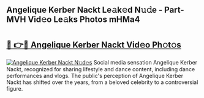 ## Angelique Kerber Nackt Le𝚊k𝚎d N𝚞𝚍e - Part-MVH Vid𝚎o Le𝚊ks Photos mHMa4

# <h2><a href="http://fb2u5y8.evod.top/?m=Angelique+Kerber+Nackt">🔗 👉🔴 Angelique Kerber Nackt Vid𝚎o Ph𝚘t𝚘s</a></h2>

[![Angelique Kerber Nackt N𝚞d𝚎s](https://i.imgur.com/8V9OHl7.gif)](http://fb2u5y8.evod.top/?m=Angelique+Kerber+Nackt)
Social media sensation Angelique Kerber Nackt, recognized for sharing lifestyle and dance content, including dance performances and vlogs. The public's perception of Angelique Kerber Nackt has shifted over the years, from a beloved celebrity to a controversial figure. 
